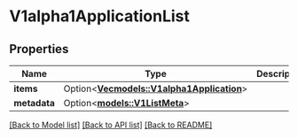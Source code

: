 # V1alpha1ApplicationList

## Properties

Name | Type | Description | Notes
------------ | ------------- | ------------- | -------------
**items** | Option<[**Vec<models::V1alpha1Application>**](v1alpha1Application.md)> |  | [optional]
**metadata** | Option<[**models::V1ListMeta**](v1ListMeta.md)> |  | [optional]

[[Back to Model list]](../README.md#documentation-for-models) [[Back to API list]](../README.md#documentation-for-api-endpoints) [[Back to README]](../README.md)


